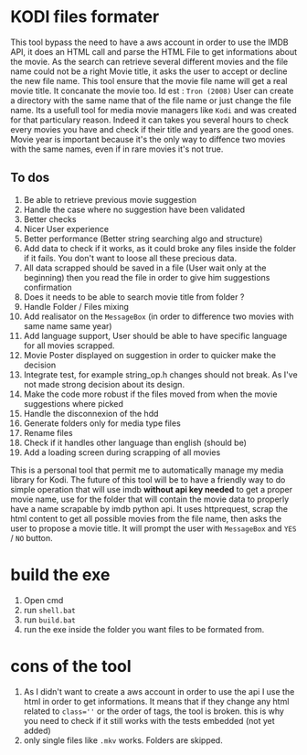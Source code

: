 # KODI files formater

This tool bypass the need to have a aws account in order to use the IMDB API, it does an HTML call and parse the HTML File to get informations about the movie.
As the search can retrieve several different movies and the file name could not be a right Movie title, it asks the user to accept or decline the new file name.
This tool ensure that the movie file name will get a real movie title.
It concanate the movie too. Id est : `Tron (2008)`
User can create a directory with the same name that of the file name or just change the file name.
Its a usefull tool for media movie managers like `Kodi` and was created for that particulary reason.
Indeed it can takes you several hours to check every movies you have and check if their title and years are the good ones.
Movie year is important because it's the only way to diffence two movies with the same names, even if in rare movies it's not true.

## To dos
1. Be able to retrieve previous movie suggestion
2. Handle the case where no suggestion have been validated
2. Better checks
3. Nicer User experience
4. Better performance (Better string searching algo and structure)
5. Add data to check if it works, as it could broke any files inside the folder if it fails. You don't want to loose all these precious data.
6. All data scrapped should be saved in a file (User wait only at the beginning) then you read the file in order to give him suggestions confirmation
7. Does it needs to be able to search movie title from folder ?
8. Handle Folder / Files mixing
8. Add realisator on the `MessageBox` (in order to difference two movies with same name same year)
9. Add language support, User should be able to have specific language for all movies scrapped.
10. Movie Poster displayed on suggestion in order to quicker make the decision
11. Integrate test, for example string_op.h changes should not break. As I've not made strong decision about its design.
12. Make the code more robust if the files moved from when the movie suggestions where picked
13. Handle the disconnexion of the hdd 
14. Generate folders only for media type files
15. Rename files
16. Check if it handles other language than english (should be)
17. Add a loading screen during scrapping of all movies

This is a personal tool that permit me to automatically manage my media library for Kodi.
The future of this tool will be to have a friendly way to do simple operation that will use imdb **without api key needed** to get a proper movie name, use for the folder that will contain the movie data to properly have a name scrapable by imdb python api. 
It uses httprequest, scrap the html content to get all possible movies from the file name, then asks the user to propose a movie title. It will prompt the user with `MessageBox` and  `YES` / `NO` button.

# build the exe

1. Open cmd 
2. run `shell.bat` 
3. run `build.bat`
4. run the exe inside the folder you want files to be formated from.

# cons of the tool

1. As I didn't want to create a aws account in order to use the api I use the html in order to get informations. It means that if they change any html related to `class=''` or the order of tags, the tool is broken. this is why you need to check if it still works with the tests embedded (not yet added)
2. only single files like `.mkv` works. Folders are skipped.